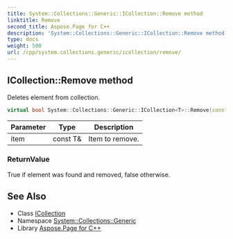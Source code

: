 ```yaml
---
title: System::Collections::Generic::ICollection::Remove method
linktitle: Remove
second_title: Aspose.Page for C++
description: 'System::Collections::Generic::ICollection::Remove method. Deletes element from collection in C++.'
type: docs
weight: 500
url: /cpp/system.collections.generic/icollection/remove/
---
```

## ICollection::Remove method


Deletes element from collection.

```cpp
virtual bool System::Collections::Generic::ICollection<T>::Remove(const T &item)=0
```


| Parameter | Type | Description |
| --- | --- | --- |
| item | const T\& | Item to remove. |

### ReturnValue

True if element was found and removed, false otherwise.

## See Also

* Class [ICollection](../)
* Namespace [System::Collections::Generic](../../)
* Library [Aspose.Page for C++](../../../)
